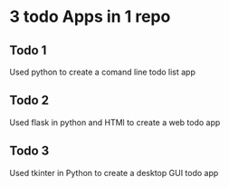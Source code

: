 # 3 todo Apps in 1 repo

## Todo 1
  Used python to create a comand line todo list app

## Todo 2
  Used flask in python and HTMl to create a web todo app

## Todo 3
  Used tkinter in Python to create a desktop GUI todo app
